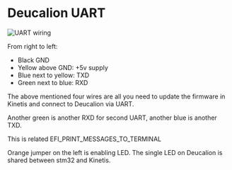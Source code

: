 # Deucalion UART

![UART wiring](Hardware/Deucalion/Deucalion_0_1_uart.jpg)

From right to left:

* Black GND
* Yellow above GND: +5v supply
* Blue next to yellow: TXD
* Green next to blue: RXD

The above mentioned four wires are all you need to update the firmware in Kinetis and connect to Deucalion via UART.

Another green is another RXD for second UART, another blue is another TXD.

This is related EFI_PRINT_MESSAGES_TO_TERMINAL

Orange jumper on the left is enabling LED. The single LED on Deucalion is shared between stm32 and Kinetis.
